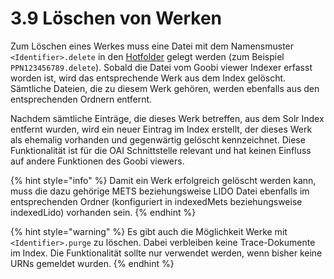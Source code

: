 # 3.9  Löschen von Werken

Zum Löschen eines Werkes muss eine Datei mit dem Namensmuster `<Identifier>.delete` in den [Hotfolder](3.2.md#3-2-1-parameter-hotfolder) gelegt werden \(zum Beispiel `PPN123456789.delete`\). Sobald die Datei vom Goobi viewer Indexer erfasst worden ist, wird das entsprechende Werk aus dem Index gelöscht. Sämtliche Dateien, die zu diesem Werk gehören, werden ebenfalls aus den entsprechenden Ordnern entfernt.

Nachdem sämtliche Einträge, die dieses Werk betreffen, aus dem Solr Index entfernt wurden, wird ein neuer Eintrag im Index erstellt, der dieses Werk als ehemalig vorhanden und gegenwärtig gelöscht kennzeichnet. Diese Funktionalität ist für die OAI Schnittstelle relevant und hat keinen Einfluss auf andere Funktionen des Goobi viewers.

{% hint style="info" %}
Damit ein Werk erfolgreich gelöscht werden kann, muss die dazu gehörige METS beziehungsweise LIDO Datei ebenfalls im entsprechenden Ordner \(konfiguriert in indexedMets beziehungsweise indexedLido\) vorhanden sein.
{% endhint %}

{% hint style="warning" %}
Es gibt auch die Möglichkeit Werke mit `<Identifier>.purge` zu löschen. Dabei verbleiben keine Trace-Dokumente im Index. Die Funktionalität sollte nur verwendet werden, wenn bisher keine URNs gemeldet wurden.
{% endhint %}

